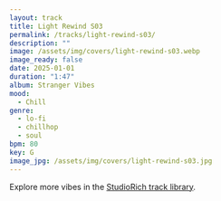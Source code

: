 ```yaml
---
layout: track
title: Light Rewind S03
permalink: /tracks/light-rewind-s03/
description: ""
image: /assets/img/covers/light-rewind-s03.webp
image_ready: false
date: 2025-01-01
duration: "1:47"
album: Stranger Vibes
mood:
  - Chill
genre:
  - lo-fi
  - chillhop
  - soul
bpm: 80
key: G
image_jpg: /assets/img/covers/light-rewind-s03.jpg
---
```


Explore more vibes in the [StudioRich track library](/tracks/).
